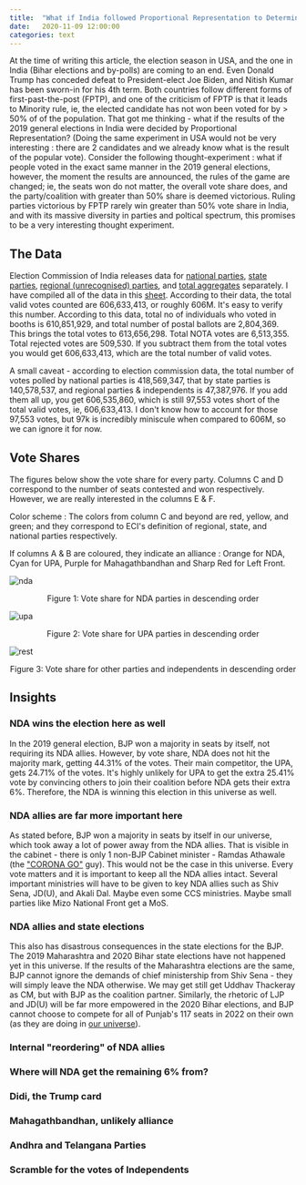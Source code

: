 ```yaml
---
title:  "What if India followed Proportional Representation to Determine the 2019 Elections?"
date:   2020-11-09 12:00:00
categories: text
---
```


At the time of writing this article, the election season in USA, and the one in India (Bihar elections and by-polls) are coming to an end. Even Donald Trump has conceded defeat to President-elect Joe Biden, and Nitish Kumar has been sworn-in for his 4th term. Both countries follow different forms of first-past-the-post (FPTP), and one of the criticism of FPTP is that it leads to Minority rule, ie, the elected candidate has not won been voted for by > 50% of of the population. That got me thinking - what if the results of the 2019 general elections in India were decided by Proportional Representation? (Doing the same experiment in USA would not be very interesting : there are 2 candidates and we already know what is the result of the popular vote). Consider the following thought-experiment : what if people voted in the exact same manner in the 2019 general elections, however, the moment the results are announced, the rules of the game are changed; ie, the seats won do not matter, the overall vote share does, and the party/coalition with greater than 50% share is deemed victorious. Ruling parties victorious by FPTP rarely win greater than 50% vote share in India, and with its massive diversity in parties and poltical spectrum, this promises to be a very interesting thought experiment. 

## The Data

Election Commission of India releases data for [national parties](https://eci.gov.in/files/file/10955-20-performance-of-national-parties/), [state parties](https://eci.gov.in/files/file/10953-21performance-of-state-parties/), [regional (unrecognised) parties](https://eci.gov.in/files/file/10951-22performance-of-registered-unrecognised-parties/), and [total aggregates](https://eci.gov.in/files/file/10991-2-highlights/) separately. I have compiled all of the data in this [sheet](https://docs.google.com/spreadsheets/d/1uXOPSJCHtAsOIKFmQZVgR4FzMyEjGNR5MF-Wto2oE8Q/edit?usp=sharing). According to their data, the total valid votes counted are 606,633,413, or roughly 606M. It's easy to verify this number. According to this data, total no of individuals who voted in booths is 610,851,929, and total number of postal ballots are 2,804,369. This brings the total votes to 613,656,298. Total NOTA votes are 6,513,355. Total rejected votes are 509,530. If you subtract them from the total votes you would get 606,633,413, which are the total number of valid votes. 

A small caveat - according to election commission data, the total number of votes polled by national parties is 418,569,347, that by state parties is 140,578,537, and regional parties & independents is 47,387,976. If you add them all up, you get 606,535,860, which is still 97,553 votes short of the total valid votes, ie, 606,633,413. I don't know how to account for those 97,553 votes, but 97k is incredibly miniscule when compared to 606M, so we can ignore it for now. 

## Vote Shares

The figures below show the vote share for every party. Columns C and D correspond to the number of seats contested and won respectively. However, we are really interested in the columns E & F. 

Color scheme : The colors from column C and beyond are red, yellow, and green; and they correspond to ECI's definition of regional, state, and national parties respectively.

If columns A & B are coloured, they indicate an alliance : Orange for NDA, Cyan for UPA, Purple for Mahagathbandhan and Sharp Red for Left Front.

![nda](https://sansiddhjain.github.io/photos/general-elections/nda.png)
<p style="text-align: center;"> Figure 1: Vote share for NDA parties in descending order </p>

![upa](https://sansiddhjain.github.io/photos/general-elections/upa.png)
<p style="text-align: center;"> Figure 2: Vote share for UPA parties in descending order </p>

![rest](https://sansiddhjain.github.io/photos/general-elections/rest.png)
<p style="text-align: center;"> Figure 3: Vote share for other parties and independents in descending order </p>

## Insights

### NDA wins the election here as well

In the 2019 general election, BJP won a majority in seats by itself, not requiring its NDA allies. However, by vote share, NDA does not hit the majority mark, getting 44.31% of the votes. Their main competitor, the UPA, gets 24.71% of the votes. It's highly unlikely for UPA to get the extra 25.41% vote by convincing others to join their coalition before NDA gets their extra 6%. Therefore, the NDA is winning this election in this universe as well.

### NDA allies are far more important here

As stated before, BJP won a majority in seats by itself in our universe, which took away a lot of power away from the NDA allies. That is visible in the cabinet - there is only 1 non-BJP Cabinet minister - Ramdas Athawale (the ["CORONA GO"](https://www.youtube.com/watch?v=cspF9QK5FlA) guy). This would not be the case in this universe. Every vote matters and it is important to keep all the NDA allies intact. Several important ministries will have to be given to key NDA allies such as Shiv Sena, JD(U), and Akali Dal. Maybe even some CCS ministries. Maybe small parties like Mizo National Front get a MoS. 

### NDA allies and state elections

This also has disastrous consequences in the state elections for the BJP. The 2019 Maharashtra and 2020 Bihar state elections have not happened yet in this universe. If the results of the Maharashtra elections are the same, BJP cannot ignore the demands of chief ministership from Shiv Sena - they will simply leave the NDA otherwise. We may get still get Uddhav Thackeray as CM, but with BJP as the coalition partner. Similarly, the rhetoric of LJP and JD(U) will be far more empowered in the 2020 Bihar elections, and BJP cannot choose to compete for all of Punjab's 117 seats in 2022 on their own (as they are doing in [our universe](https://indianexpress.com/article/india/chugh-bjp-to-contest-all-117-seats-in-2022-punjab-polls-7053726/)).

### Internal "reordering" of NDA allies

### Where will NDA get the remaining 6% from?

### Didi, the Trump card

### Mahagathbandhan, unlikely alliance

### Andhra and Telangana Parties

### Scramble for the votes of Independents